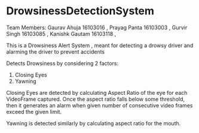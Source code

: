 # DrowsinessDetectionSystem
Team Members:
Gaurav Ahuja 16103016 ,
Prayag Panta 16103003 ,
Gurvir Singh 16103085 ,
Kanishk Gautam 16103118 ,


This is a Drowsiness Alert System , meant for detecting a drowsy driver and alarming the driver to prevent accidents

Detects Drowsiness by considering 2 factors:
1. Closing Eyes
2. Yawning

Closing Eyes are detected by calculating Aspect Ratio of the eye for each VideoFrame captured. Once the aspect ratio falls below some 
threshold, then it generates an alarm when given number of consecutive video frames exceed the given limit.

Yawning is detected similarly by calculating aspect ratio for the mouth.
